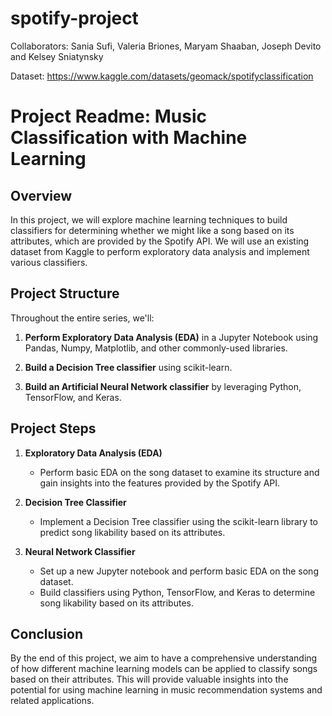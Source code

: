 # spotify-project

Collaborators: Sania Sufi, Valeria Briones, Maryam Shaaban, Joseph Devito and Kelsey Sniatynsky 

Dataset: https://www.kaggle.com/datasets/geomack/spotifyclassification

# Project Readme: Music Classification with Machine Learning

## Overview
In this project, we will explore machine learning techniques to build classifiers for determining whether we might like a song based on its attributes, which are provided by the Spotify API. We will use an existing dataset from Kaggle to perform exploratory data analysis and implement various classifiers.

## Project Structure
Throughout the entire series, we'll:

1. **Perform Exploratory Data Analysis (EDA)** in a Jupyter Notebook using Pandas, Numpy, Matplotlib, and other commonly-used libraries.

2. **Build a Decision Tree classifier** using scikit-learn.

4. **Build an Artificial Neural Network classifier** by leveraging Python, TensorFlow, and Keras.

## Project Steps
1. **Exploratory Data Analysis (EDA)**
   - Perform basic EDA on the song dataset to examine its structure and gain insights into the features provided by the Spotify API.

2. **Decision Tree Classifier**
   - Implement a Decision Tree classifier using the scikit-learn library to predict song likability based on its attributes.

4. **Neural Network Classifier**
   - Set up a new Jupyter notebook and perform basic EDA on the song dataset.
   - Build classifiers using Python, TensorFlow, and Keras to determine song likability based on its attributes.

## Conclusion
By the end of this project, we aim to have a comprehensive understanding of how different machine learning models can be applied to classify songs based on their attributes. This will provide valuable insights into the potential for using machine learning in music recommendation systems and related applications.
